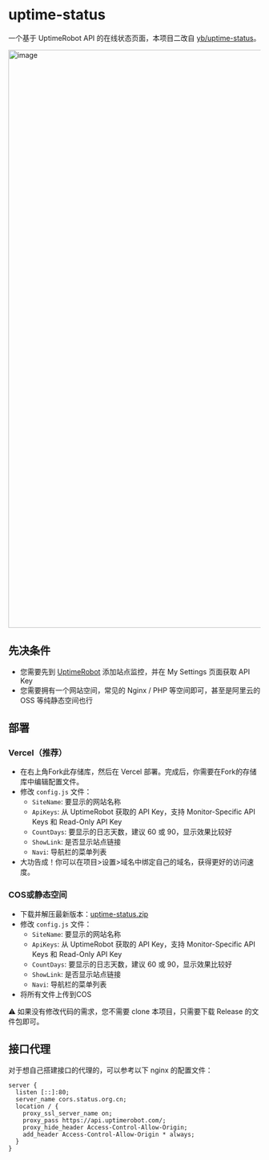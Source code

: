 # uptime-status

一个基于 UptimeRobot API 的在线状态页面，本项目二改自 [yb/uptime-status](https://github.com/yb/uptime-status)。

<img width="1152" alt="image" src="https://user-images.githubusercontent.com/25887822/178935137-6d23521d-5894-4fb8-922d-3575be4f7abc.png">

## 先决条件

- 您需要先到 [UptimeRobot](https://uptimerobot.com/ "UptimeRobot") 添加站点监控，并在 My Settings 页面获取 API Key
- 您需要拥有一个网站空间，常见的 Nginx / PHP 等空间即可，甚至是阿里云的 OSS 等纯静态空间也行

## 部署
### Vercel（推荐）

- 在右上角Fork此存储库，然后在 Vercel 部署。完成后，你需要在Fork的存储库中编辑配置文件。
- 修改 `config.js` 文件：
   - `SiteName`: 要显示的网站名称
   - `ApiKeys`: 从 UptimeRobot 获取的 API Key，支持 Monitor-Specific API Keys 和 Read-Only API Key
   - `CountDays`: 要显示的日志天数，建议 60 或 90，显示效果比较好
   - `ShowLink`: 是否显示站点链接
   - `Navi`: 导航栏的菜单列表
- 大功告成！你可以在项目>设置>域名中绑定自己的域名，获得更好的访问速度。

### COS或静态空间
- 下载并解压最新版本：[uptime-status.zip](https://github.com/Andy17269/uptime-status/releases/latest/download/uptime-status.zip "uptime-status.zip") 
- 修改 `config.js` 文件：
   - `SiteName`: 要显示的网站名称
   - `ApiKeys`: 从 UptimeRobot 获取的 API Key，支持 Monitor-Specific API Keys 和 Read-Only API Key
   - `CountDays`: 要显示的日志天数，建议 60 或 90，显示效果比较好
   - `ShowLink`: 是否显示站点链接
   - `Navi`: 导航栏的菜单列表
- 将所有文件上传到COS

⚠️ 如果没有修改代码的需求，您不需要 clone 本项目，只需要下载 Release 的文件包即可。

## 接口代理

对于想自己搭建接口的代理的，可以参考以下 nginx 的配置文件：

```
server {
  listen [::]:80;
  server_name cors.status.org.cn;
  location / {
    proxy_ssl_server_name on;
    proxy_pass https://api.uptimerobot.com/;
    proxy_hide_header Access-Control-Allow-Origin;
    add_header Access-Control-Allow-Origin * always;
  }
}
```
